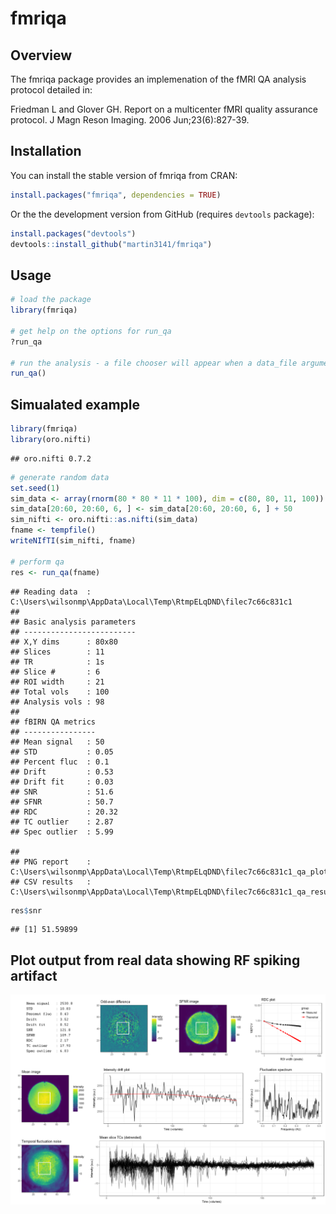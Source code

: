 
<!-- README.md is generated from README.Rmd. Please edit that file -->
fmriqa
======

Overview
--------

The fmriqa package provides an implemenation of the fMRI QA analysis protocol detailed in:

Friedman L and Glover GH. Report on a multicenter fMRI quality assurance protocol. J Magn Reson Imaging. 2006 Jun;23(6):827-39.

Installation
------------

You can install the stable version of fmriqa from CRAN:

``` r
install.packages("fmriqa", dependencies = TRUE)
```

Or the the development version from GitHub (requires `devtools` package):

``` r
install.packages("devtools")
devtools::install_github("martin3141/fmriqa")
```

Usage
-----

``` r
# load the package
library(fmriqa)

# get help on the options for run_qa
?run_qa

# run the analysis - a file chooser will appear when a data_file argument is not given
run_qa()
```

Simualated example
------------------

``` r
library(fmriqa)
library(oro.nifti)
```

    ## oro.nifti 0.7.2

``` r
# generate random data
set.seed(1)
sim_data <- array(rnorm(80 * 80 * 11 * 100), dim = c(80, 80, 11, 100))
sim_data[20:60, 20:60, 6, ] <- sim_data[20:60, 20:60, 6, ] + 50
sim_nifti <- oro.nifti::as.nifti(sim_data)
fname <- tempfile()
writeNIfTI(sim_nifti, fname)

# perform qa
res <- run_qa(fname)
```

    ## Reading data  : C:\Users\wilsonmp\AppData\Local\Temp\RtmpELqDND\filec7c66c831c1
    ## 
    ## Basic analysis parameters
    ## -------------------------
    ## X,Y dims      : 80x80
    ## Slices        : 11
    ## TR            : 1s
    ## Slice #       : 6
    ## ROI width     : 21
    ## Total vols    : 100
    ## Analysis vols : 98
    ## 
    ## fBIRN QA metrics
    ## ----------------
    ## Mean signal   : 50
    ## STD           : 0.05
    ## Percent fluc  : 0.1
    ## Drift         : 0.53
    ## Drift fit     : 0.03
    ## SNR           : 51.6
    ## SFNR          : 50.7
    ## RDC           : 20.32
    ## TC outlier    : 2.87
    ## Spec outlier  : 5.99

    ## 
    ## PNG report    : C:\Users\wilsonmp\AppData\Local\Temp\RtmpELqDND\filec7c66c831c1_qa_plot.png
    ## CSV results   : C:\Users\wilsonmp\AppData\Local\Temp\RtmpELqDND\filec7c66c831c1_qa_results.csv

``` r
res$snr
```

    ## [1] 51.59899

Plot output from real data showing RF spiking artifact
------------------------------------------------------

![](SPIKE_EG_qa_plot.png)
